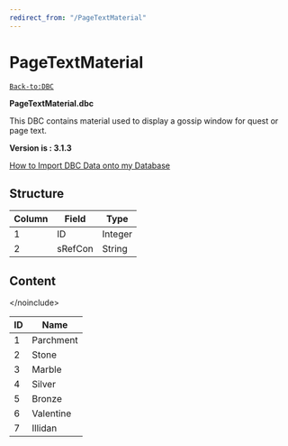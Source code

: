 ```yaml
---
redirect_from: "/PageTextMaterial"
---
```


# PageTextMaterial

[`Back-to:DBC`](dbc-index)

**PageTextMaterial.dbc**

This DBC contains material used to display a gossip window for quest or page text.

**Version is : 3.1.3**

[How to Import DBC Data onto my Database](how-to-import-dbc-data-in-db)  

## Structure

| Column | Field   | Type    |
|--------|---------|---------|
| 1      | ID      | Integer |
| 2      | sRefCon | String  |

## **Content**

&lt;/noinclude&gt;

| ID | Name      |
|----|-----------|
| 1  | Parchment |
| 2  | Stone     |
| 3  | Marble    |
| 4  | Silver    |
| 5  | Bronze    |
| 6  | Valentine |
| 7  | Illidan   |
